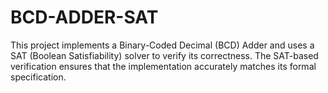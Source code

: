 # BCD-ADDER-SAT
This project implements a Binary-Coded Decimal (BCD) Adder and uses a SAT (Boolean Satisfiability) solver to verify its correctness. The SAT-based verification ensures that the implementation accurately matches its formal specification.
